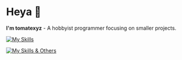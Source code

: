 # Heya 👋

**I'm tomatexyz** - A hobbyist programmer focusing on smaller projects.

[![My Skills](https://skillicons.dev/icons?i=js,html,css,nodejs,php,lua,py,java,cs)](https://skillicons.dev)

[![My Skills & Others](https://skillicons.dev/icons?i=discordjs,next,dotnet,docker)](https://skillicons.dev)
